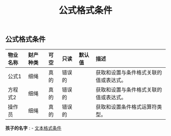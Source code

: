 ﻿---
title: 公式格式条件
second_title: Aspose.Cells Cloud Documen
type: docs
url: /zh/specification/model/formulaformatcondition/
description: Aspose.Cells 云模型规范：FormulaFormatCondition。轻松处理 Excel 和其他电子表格文档，具有打开、生成、编辑、拆分、合并、比较和转换等功能
weight: 50
---
## **公式格式条件**

 

|物业名称|财产种类|可空|只读|默认值|描述|
|:- |:- |:- |:- |:- |:- |
|公式1|细绳|真的|错误的||获取和设置与条件格式关联的值或表达式。|
|方程式2|细绳|真的|错误的||获取和设置与条件格式关联的值或表达式。|
|操作员|细绳|真的|错误的||获取和设置条件格式运算符类型。|

**孩子的名字** : 
	-  [文本格式条件](textformatcondition) 

